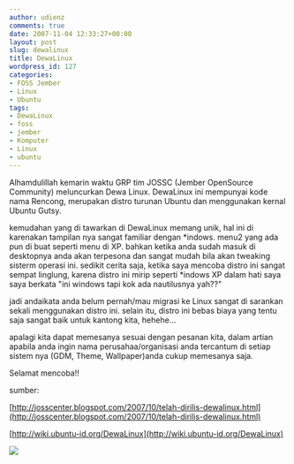 ```yaml
---
author: udienz
comments: true
date: 2007-11-04 12:33:27+00:00
layout: post
slug: dewalinux
title: DewaLinux
wordpress_id: 127
categories:
- FOSS Jember
- Linux
- Ubuntu
tags:
- DewaLinux
- foss
- jember
- Komputer
- Linux
- ubuntu
---
```


Alhamdulillah kemarin waktu GRP tim JOSSC (Jember OpenSource Community) meluncurkan Dewa Linux. DewaLinux ini mempunyai kode nama Rencong, merupakan distro turunan Ubuntu dan menggunakan kernal Ubuntu Gutsy.

kemudahan yang di tawarkan di DewaLinux memang unik, hal ini di karenakan tampilan nya sangat familiar dengan *indows. menu2 yang ada pun di buat seperti menu di XP. bahkan ketika anda sudah masuk di desktopnya anda akan terpesona dan sangat mudah bila akan tweaking sisterm operasi ini. sedikit cerita saja, ketika saya mencoba distro ini sangat sempat linglung, karena distro ini mirip seperti *indows XP dalam hati saya saya berkata "ini windows tapi kok ada nautilusnya yah??"

jadi andaikata anda belum pernah/mau migrasi ke Linux sangat di sarankan sekali menggunakan distro ini.  selain itu, distro ini bebas biaya yang tentu saja sangat baik untuk kantong kita, hehehe...

apalagi kita dapat memesanya sesuai dengan pesanan kita, dalam artian apabila anda ingin nama perusahaa/organisasi anda tercantum di setiap sistem nya (GDM, Theme, Wallpaper)anda cukup memesanya saja.

Selamat mencoba!!

sumber:

[http://josscenter.blogspot.com/2007/10/telah-dirilis-dewalinux.html](http://josscenter.blogspot.com/2007/10/telah-dirilis-dewalinux.html)

[http://wiki.ubuntu-id.org/DewaLinux](http://wiki.ubuntu-id.org/DewaLinux)

![](http://lh4.google.com/udienz/Ry68Jwq2AGI/AAAAAAAAANk/rNcUxRc0MEU/s800/DSC00974.JPG)
